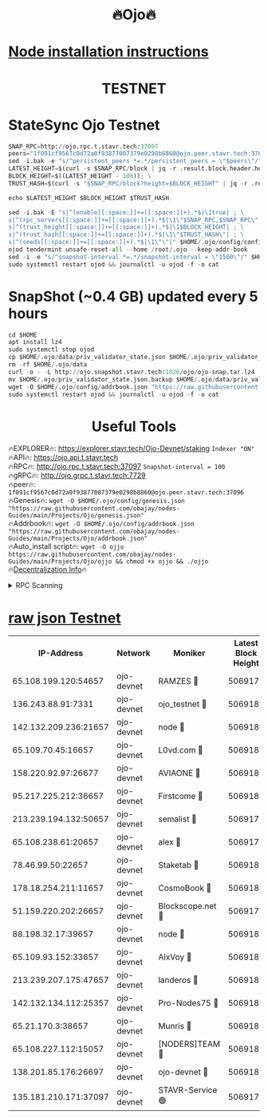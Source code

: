 <h1 align="center"> 🔥Ojo🔥</h1>

[Node installation instructions](https://github.com/obajay/nodes-Guides/tree/main/Projects/Ojo)
=

<h1 align="center"> TESTNET</h1>

# StateSync Ojo Testnet
```python
SNAP_RPC=http://ojo.rpc.t.stavr.tech:37097
peers="1f091cf9567c0d72a0f93877007379e0298b8860@ojo.peer.stavr.tech:37096"
sed -i.bak -e "s/^persistent_peers *=.*/persistent_peers = \"$peers\"/" $HOME/.ojo/config/config.toml
LATEST_HEIGHT=$(curl -s $SNAP_RPC/block | jq -r .result.block.header.height); \
BLOCK_HEIGHT=$((LATEST_HEIGHT - 100)); \
TRUST_HASH=$(curl -s "$SNAP_RPC/block?height=$BLOCK_HEIGHT" | jq -r .result.block_id.hash)

echo $LATEST_HEIGHT $BLOCK_HEIGHT $TRUST_HASH

sed -i.bak -E "s|^(enable[[:space:]]+=[[:space:]]+).*$|\1true| ; \
s|^(rpc_servers[[:space:]]+=[[:space:]]+).*$|\1\"$SNAP_RPC,$SNAP_RPC\"| ; \
s|^(trust_height[[:space:]]+=[[:space:]]+).*$|\1$BLOCK_HEIGHT| ; \
s|^(trust_hash[[:space:]]+=[[:space:]]+).*$|\1\"$TRUST_HASH\"| ; \
s|^(seeds[[:space:]]+=[[:space:]]+).*$|\1\"\"|" $HOME/.ojo/config/config.toml
ojod tendermint unsafe-reset-all --home /root/.ojo --keep-addr-book
sed -i -e "s/^snapshot-interval *=.*/snapshot-interval = \"1500\"/" $HOME/.ojo/config/app.toml
sudo systemctl restart ojod && journalctl -u ojod -f -o cat
```
# SnapShot (~0.4 GB) updated every 5 hours
```python
cd $HOME
apt install lz4
sudo systemctl stop ojod
cp $HOME/.ojo/data/priv_validator_state.json $HOME/.ojo/priv_validator_state.json.backup
rm -rf $HOME/.ojo/data
curl -o - -L http://ojo.snapshot.stavr.tech:1026/ojo/ojo-snap.tar.lz4 | lz4 -c -d - | tar -x -C $HOME/.ojo --strip-components 2
mv $HOME/.ojo/priv_validator_state.json.backup $HOME/.ojo/data/priv_validator_state.json
wget -O $HOME/.ojo/config/addrbook.json "https://raw.githubusercontent.com/obajay/nodes-Guides/main/Projects/Ojo/addrbook.json"
sudo systemctl restart ojod && journalctl -u ojod -f -o cat
```
 <h1 align="center"> Useful Tools</h1>

🔥EXPLORER🔥:        https://explorer.stavr.tech/Ojo-Devnet/staking        `Indexer "ON"` \
🔥API🔥:                     https://ojo.api.t.stavr.tech \
🔥RPC🔥:                    http://ojo.rpc.t.stavr.tech:37097              `Snapshot-interval = 100` \
🔥gRPC🔥:                  http://ojo.grpc.t.stavr.tech:7729 \
🔥peer🔥:                   `1f091cf9567c0d72a0f93877007379e0298b8860@ojo.peer.stavr.tech:37096` \
🔥Genesis🔥:    ```wget -O $HOME/.ojo/config/genesis.json "https://raw.githubusercontent.com/obajay/nodes-Guides/main/Projects/Ojo/genesis.json"``` \
🔥Addrbook🔥:    ```wget -O $HOME/.ojo/config/addrbook.json "https://raw.githubusercontent.com/obajay/nodes-Guides/main/Projects/Ojo/addrbook.json"``` \
🔥Auto_install script🔥: ```wget -O ojjo https://raw.githubusercontent.com/obajay/nodes-Guides/main/Projects/Ojo/ojjo && chmod +x ojjo && ./ojjo``` \
🔥[Decentralization Info](https://github.com/obajay/StateSync-snapshots/tree/main/Projects/Ojo/Decentralization)🔥



<details>
<summary>RPC Scanning</summary>

<h2 align="center"> We scan nodes in real time every 4 hours. And we provide the final result of RPC endpoints.
We cannot influence the operation of these nodes in any way. </h2>


```python
If Voting Power is higher than 0 --> then the Node is a validator of the network and may be subject to attack and be a potential threat to the chain.
```
```python
We marked such validators with a red symbol
```

</details>

[raw json Testnet](https://rpc-check.ojot.stavr.tech/ojot/rpc-ojot-result.json)
=


<table><tr><th>IP-Address</th><th>Network</th><th>Moniker</th><th>Latest Block Height</th><th>Earliest Block Height</th><th>Catching Up</th><th>Tx Index</th><th>Voting Power</th><th>Scan Time</th></tr><tr><td>65.108.199.120:54657</td><td>ojo-devnet</td><td>RAMZES 🔴</td><td>5069179</td><td>306156</td><td>False</td><td>on</td><td>15420</td><td>2024-01-21T17:06:42.610417998UTC</td></tr><tr><td>136.243.88.91:7331</td><td>ojo-devnet</td><td>ojo_testnet 🔴</td><td>5069181</td><td>308845</td><td>False</td><td>on</td><td>1000</td><td>2024-01-21T17:06:49.435945730UTC</td></tr><tr><td>142.132.209.236:21657</td><td>ojo-devnet</td><td>node 🔴</td><td>5069184</td><td>350001</td><td>False</td><td>on</td><td>1999</td><td>2024-01-21T17:07:07.316955476UTC</td></tr><tr><td>65.109.70.45:16657</td><td>ojo-devnet</td><td>L0vd.com 🔴</td><td>5069186</td><td>695918</td><td>False</td><td>off</td><td>998</td><td>2024-01-21T17:07:17.534482863UTC</td></tr><tr><td>158.220.92.97:26677</td><td>ojo-devnet</td><td>AVIAONE 🔴</td><td>5069182</td><td>2754001</td><td>False</td><td>on</td><td>19926</td><td>2024-01-21T17:07:00.043932608UTC</td></tr><tr><td>95.217.225.212:36657</td><td>ojo-devnet</td><td>Firstcome 🔴</td><td>5069181</td><td>2985946</td><td>False</td><td>on</td><td>13566</td><td>2024-01-21T17:06:49.114724099UTC</td></tr><tr><td>213.239.194.132:50657</td><td>ojo-devnet</td><td>semalist 🔴</td><td>5069179</td><td>3223522</td><td>False</td><td>on</td><td>21037</td><td>2024-01-21T17:06:42.846536594UTC</td></tr><tr><td>65.108.238.61:20657</td><td>ojo-devnet</td><td>alex 🔴</td><td>5069179</td><td>4158001</td><td>False</td><td>on</td><td>11359</td><td>2024-01-21T17:06:42.219408287UTC</td></tr><tr><td>78.46.99.50:22657</td><td>ojo-devnet</td><td>Staketab 🔴</td><td>5069186</td><td>4254801</td><td>False</td><td>on</td><td>1276</td><td>2024-01-21T17:07:17.833392794UTC</td></tr><tr><td>178.18.254.211:11657</td><td>ojo-devnet</td><td>CosmoBook 🔴</td><td>5069184</td><td>4392001</td><td>False</td><td>off</td><td>1057</td><td>2024-01-21T17:07:09.743694666UTC</td></tr><tr><td>51.159.220.202:26657</td><td>ojo-devnet</td><td>Blockscope.net 🔴</td><td>5069179</td><td>4425001</td><td>False</td><td>on</td><td>1742</td><td>2024-01-21T17:06:41.813691489UTC</td></tr><tr><td>88.198.32.17:39657</td><td>ojo-devnet</td><td>node 🔴</td><td>5069184</td><td>4710001</td><td>False</td><td>on</td><td>87862</td><td>2024-01-21T17:07:10.068280022UTC</td></tr><tr><td>65.109.93.152:33657</td><td>ojo-devnet</td><td>AlxVoy 🔴</td><td>5069184</td><td>4943001</td><td>False</td><td>on</td><td>4491415</td><td>2024-01-21T17:07:07.053739940UTC</td></tr><tr><td>213.239.207.175:47657</td><td>ojo-devnet</td><td>landeros 🔴</td><td>5069183</td><td>4967924</td><td>False</td><td>off</td><td>11083</td><td>2024-01-21T17:07:02.325288155UTC</td></tr><tr><td>142.132.134.112:25357</td><td>ojo-devnet</td><td>Pro-Nodes75 🔴</td><td>5069180</td><td>4969180</td><td>False</td><td>on</td><td>24651</td><td>2024-01-21T17:06:46.256097035UTC</td></tr><tr><td>65.21.170.3:38657</td><td>ojo-devnet</td><td>Munris 🔴</td><td>5069181</td><td>4969180</td><td>False</td><td>off</td><td>20123</td><td>2024-01-21T17:06:48.695969112UTC</td></tr><tr><td>65.108.227.112:15057</td><td>ojo-devnet</td><td>[NODERS]TEAM 🔴</td><td>5069185</td><td>4969185</td><td>False</td><td>off</td><td>9999</td><td>2024-01-21T17:07:16.877773601UTC</td></tr><tr><td>138.201.85.176:26697</td><td>ojo-devnet</td><td>ojo-devnet 🔴</td><td>5069186</td><td>4969186</td><td>False</td><td>on</td><td>1000024000</td><td>2024-01-21T17:07:17.187214361UTC</td></tr><tr><td>135.181.210.171:37097</td><td>ojo-devnet</td><td>STAVR-Service 🟢</td><td>5069179</td><td>5066001</td><td>False</td><td>on</td><td>0</td><td>2024-01-21T17:06:43.892222997UTC</td></tr></table>
